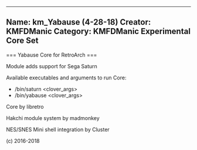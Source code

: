 -----------------------
Name: km_Yabause (4-28-18)
Creator: KMFDManic
Category: KMFDManic Experimental Core Set
-----------------------
=== Yabause Core for RetroArch ===

Module adds support for Sega Saturn

Available executables and arguments to run Core:
- /bin/saturn <rom> <clover_args>
- /bin/yabause <rom> <clover_args>

Core by libretro

Hakchi module system by madmonkey

NES/SNES Mini shell integration by Cluster

(c) 2016-2018
